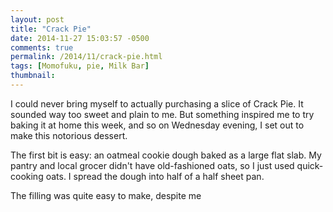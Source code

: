 ```yaml
---
layout: post
title: "Crack Pie"
date: 2014-11-27 15:03:57 -0500
comments: true
permalink: /2014/11/crack-pie.html
tags: [Momofuku, pie, Milk Bar]
thumbnail: 
---
```


I could never bring myself to actually purchasing a slice of Crack Pie.
It sounded way too sweet and plain to me. But something inspired me to
try baking it at home this week, and so on Wednesday evening, I set out
to make this notorious dessert.

The first bit is easy: an oatmeal cookie dough baked as a large flat
slab. My pantry and local grocer didn't have old-fashioned oats, so I
just used quick-cooking oats. I spread the dough into half of a half 
sheet pan.

The filling was quite easy to make, despite me 

